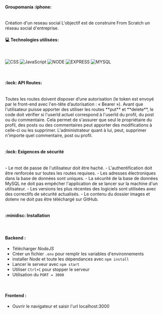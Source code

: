 <h4 align="left"> Groupomania :iphone:</h4>

<br/>
Création d'un reseau social L'objectif est de construire From Scratch un réseau social d'entreprise.
<br/>

<h4 align="left"> 💻 Technologies utilisées:</h4>


<br/>

![CSS](https://img.shields.io/badge/CSS-%23FFac45.svg?&style=for-the-badge&logo=css3&logoColor=white&color=blue)
![JavaScript](https://img.shields.io/badge/JAVASCRIPT-%23FFac45.svg?&style=for-the-badge&logo=javascript&logoColor=white&color=yellow)
![NODE](https://img.shields.io/badge/Node.js-43853D?style=for-the-badge&logo=node.js&logoColor=white)
![EXPRESS](https://img.shields.io/badge/Express.js-404D59?style=for-the-badge)
![MYSQL](https://img.shields.io/badge/MySQL-005C84?style=for-the-badge&logo=mysql&logoColor=white)

<br/>
<h4 align="left"> :lock: API Routes:</h4>

<br/>
Toutes les routes doivent disposer d’une autorisation (le token est envoyé par le front-end avec l'en-tête d’autorisation : « Bearer »). Avant que l'utilisateur puisse apporter des utiliser les routes **put** et **delete**, le code doit vérifier si l'userId actuel correspond à l'userId du profil, du post ou du commentaire. Cela permet de s'assurer que seul le propriétaire du profil, des posts ou des commentaires peut apporter des modifications à celle-ci ou les supprimer.
L'administrateur quant à lui, peut, supprimer n'importe quel commentaire, post ou profil.
<br/>
<br/>
<h4 align="left"> :lock: Exigences de sécurité</h4>
<br/>
-   Le mot de passe de l'utilisateur doit être haché.
-   L'authentification doit être renforcée sur toutes les routes requises.
-   Les adresses électroniques dans la base de données sont uniques.
-   La sécurité de la base de données MySQL ne doit pas empêcher l'application de se lancer sur la machine d'un utilisateur.
-   Les versions les plus récentes des logiciels sont utilisées avec des correctifs de sécurité actualisés.
-   Le contenu du dossier images et dotenv ne doit pas être téléchargé sur GitHub.
<br/>

<br/>
<h4 align="left"> :minidisc: Installation </h4>
<br/>
<h4 align="left"> Backend :</h4>

- Télécharger *NodeJS*
- Créer un fichier `.env` pour remplir les variables d'environnements
- installer Node et toute les dépendances avec `npm install`
- Lancer le serveur avec `npm start`
- Utiliser `Ctrl+C` pour stopper le serveur
- Utilisation du `PORT = 3000`
<br/>
<h4 align="left"> Frontend :</h4>

- Ouvrir le navigateur et saisir l'url localhost:3000

<br/>
